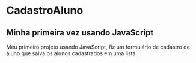 # CadastroAluno
## Minha primeira vez usando JavaScript

<p> Meu primeiro projeto usando JavaScript, fiz um formulário de cadastro de aluno que salva os alunos cadastrados em uma lista </p>
